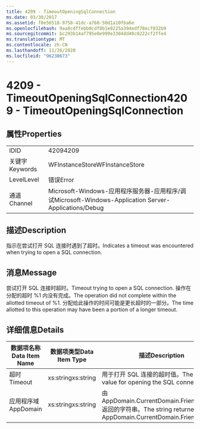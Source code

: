 ```yaml
---
title: 4209 - TimeoutOpeningSqlConnection
ms.date: 03/30/2017
ms.assetid: f0e56518-9758-41dc-a760-50d1a10fba6e
ms.openlocfilehash: 9aa8cdffebb0cdf8b1e8225a394edf78ecf032b9
ms.sourcegitcommit: bc293b14af795e0e999e3304dd40c0222cf2ffe4
ms.translationtype: MT
ms.contentlocale: zh-CN
ms.lasthandoff: 11/26/2020
ms.locfileid: "96238673"
---
```

# <a name="4209---timeoutopeningsqlconnection"></a><span data-ttu-id="cc3e3-102">4209 - TimeoutOpeningSqlConnection</span><span class="sxs-lookup"><span data-stu-id="cc3e3-102">4209 - TimeoutOpeningSqlConnection</span></span>

## <a name="properties"></a><span data-ttu-id="cc3e3-103">属性</span><span class="sxs-lookup"><span data-stu-id="cc3e3-103">Properties</span></span>  
  
|||  
|-|-|  
|<span data-ttu-id="cc3e3-104">ID</span><span class="sxs-lookup"><span data-stu-id="cc3e3-104">ID</span></span>|<span data-ttu-id="cc3e3-105">4209</span><span class="sxs-lookup"><span data-stu-id="cc3e3-105">4209</span></span>|  
|<span data-ttu-id="cc3e3-106">关键字</span><span class="sxs-lookup"><span data-stu-id="cc3e3-106">Keywords</span></span>|<span data-ttu-id="cc3e3-107">WFInstanceStore</span><span class="sxs-lookup"><span data-stu-id="cc3e3-107">WFInstanceStore</span></span>|  
|<span data-ttu-id="cc3e3-108">Level</span><span class="sxs-lookup"><span data-stu-id="cc3e3-108">Level</span></span>|<span data-ttu-id="cc3e3-109">错误</span><span class="sxs-lookup"><span data-stu-id="cc3e3-109">Error</span></span>|  
|<span data-ttu-id="cc3e3-110">通道</span><span class="sxs-lookup"><span data-stu-id="cc3e3-110">Channel</span></span>|<span data-ttu-id="cc3e3-111">Microsoft-Windows-应用程序服务器-应用程序/调试</span><span class="sxs-lookup"><span data-stu-id="cc3e3-111">Microsoft-Windows-Application Server-Applications/Debug</span></span>|  
  
## <a name="description"></a><span data-ttu-id="cc3e3-112">描述</span><span class="sxs-lookup"><span data-stu-id="cc3e3-112">Description</span></span>  

 <span data-ttu-id="cc3e3-113">指示在尝试打开 SQL 连接时遇到了超时。</span><span class="sxs-lookup"><span data-stu-id="cc3e3-113">Indicates a timeout was encountered when trying to open a SQL connection.</span></span>  
  
## <a name="message"></a><span data-ttu-id="cc3e3-114">消息</span><span class="sxs-lookup"><span data-stu-id="cc3e3-114">Message</span></span>  

 <span data-ttu-id="cc3e3-115">尝试打开 SQL 连接时超时。</span><span class="sxs-lookup"><span data-stu-id="cc3e3-115">Timeout trying to open a SQL connection.</span></span> <span data-ttu-id="cc3e3-116">操作在分配的超时 %1 内没有完成。</span><span class="sxs-lookup"><span data-stu-id="cc3e3-116">The operation did not complete within the allotted timeout of %1.</span></span> <span data-ttu-id="cc3e3-117">分配给此操作的时间可能是更长超时的一部分。</span><span class="sxs-lookup"><span data-stu-id="cc3e3-117">The time allotted to this operation may have been a portion of a longer timeout.</span></span>  
  
## <a name="details"></a><span data-ttu-id="cc3e3-118">详细信息</span><span class="sxs-lookup"><span data-stu-id="cc3e3-118">Details</span></span>  
  
|<span data-ttu-id="cc3e3-119">数据项名称</span><span class="sxs-lookup"><span data-stu-id="cc3e3-119">Data Item Name</span></span>|<span data-ttu-id="cc3e3-120">数据项类型</span><span class="sxs-lookup"><span data-stu-id="cc3e3-120">Data Item Type</span></span>|<span data-ttu-id="cc3e3-121">描述</span><span class="sxs-lookup"><span data-stu-id="cc3e3-121">Description</span></span>|  
|--------------------|--------------------|-----------------|  
|<span data-ttu-id="cc3e3-122">超时</span><span class="sxs-lookup"><span data-stu-id="cc3e3-122">Timeout</span></span>|<span data-ttu-id="cc3e3-123">xs:string</span><span class="sxs-lookup"><span data-stu-id="cc3e3-123">xs:string</span></span>|<span data-ttu-id="cc3e3-124">用于打开 SQL 连接的超时值。</span><span class="sxs-lookup"><span data-stu-id="cc3e3-124">The timeout value for opening the SQL connection.</span></span>|  
|<span data-ttu-id="cc3e3-125">应用程序域</span><span class="sxs-lookup"><span data-stu-id="cc3e3-125">AppDomain</span></span>|<span data-ttu-id="cc3e3-126">xs:string</span><span class="sxs-lookup"><span data-stu-id="cc3e3-126">xs:string</span></span>|<span data-ttu-id="cc3e3-127">由 AppDomain.CurrentDomain.FriendlyName 返回的字符串。</span><span class="sxs-lookup"><span data-stu-id="cc3e3-127">The string returned by AppDomain.CurrentDomain.FriendlyName.</span></span>|
